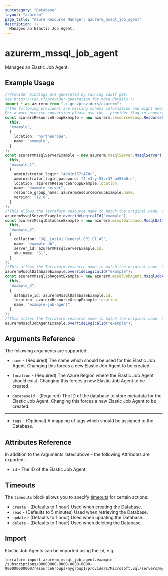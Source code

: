 ```yaml
---
subcategory: "Database"
layout: "azurerm"
page_title: "Azure Resource Manager: azurerm_mssql_job_agent"
description: |-
  Manages an Elastic Job Agent.
---
```


# azurerm\_mssql\_job\_agent

Manages an Elastic Job Agent.

## Example Usage

```typescript
/*Provider bindings are generated by running cdktf get.
See https://cdk.tf/provider-generation for more details.*/
import * as azurerm from "./.gen/providers/azurerm";
/*The following providers are missing schema information and might need manual adjustments to synthesize correctly: azurerm.
For a more precise conversion please use the --provider flag in convert.*/
const azurermResourceGroupExample = new azurerm.resourceGroup.ResourceGroup(
  this,
  "example",
  {
    location: "northeurope",
    name: "example",
  }
);
const azurermMssqlServerExample = new azurerm.mssqlServer.MssqlServer(
  this,
  "example_1",
  {
    administrator_login: "4dm1n157r470r",
    administrator_login_password: "4-v3ry-53cr37-p455w0rd",
    location: azurermResourceGroupExample.location,
    name: "example-server",
    resource_group_name: azurermResourceGroupExample.name,
    version: "12.0",
  }
);
/*This allows the Terraform resource name to match the original name. You can remove the call if you don't need them to match.*/
azurermMssqlServerExample.overrideLogicalId("example");
const azurermMssqlDatabaseExample = new azurerm.mssqlDatabase.MssqlDatabase(
  this,
  "example_2",
  {
    collation: "SQL_Latin1_General_CP1_CI_AS",
    name: "example-db",
    server_id: azurermMssqlServerExample.id,
    sku_name: "S1",
  }
);
/*This allows the Terraform resource name to match the original name. You can remove the call if you don't need them to match.*/
azurermMssqlDatabaseExample.overrideLogicalId("example");
const azurermMssqlJobAgentExample = new azurerm.mssqlJobAgent.MssqlJobAgent(
  this,
  "example_3",
  {
    database_id: azurermMssqlDatabaseExample.id,
    location: azurermResourceGroupExample.location,
    name: "example-job-agent",
  }
);
/*This allows the Terraform resource name to match the original name. You can remove the call if you don't need them to match.*/
azurermMssqlJobAgentExample.overrideLogicalId("example");

```

## Arguments Reference

The following arguments are supported:

*   `name` - (Required) The name which should be used for this Elastic Job Agent. Changing this forces a new Elastic Job Agent to be created.

*   `location` - (Required) The Azure Region where the Elastic Job Agent should exist. Changing this forces a new Elastic Job Agent to be created.

*   `databaseId` - (Required) The ID of the database to store metadata for the Elastic Job Agent. Changing this forces a new Elastic Job Agent to be created.

***

* `tags` - (Optional) A mapping of tags which should be assigned to the Database.

## Attributes Reference

In addition to the Arguments listed above - the following Attributes are exported:

* `id` - The ID of the Elastic Job Agent.

## Timeouts

The `timeouts` block allows you to specify [timeouts](https://www.terraform.io/language/resources/syntax#operation-timeouts) for certain actions:

* `create` - (Defaults to 1 hour) Used when creating the Database.
* `read` - (Defaults to 5 minutes) Used when retrieving the Database.
* `update` - (Defaults to 1 hour) Used when updating the Database.
* `delete` - (Defaults to 1 hour) Used when deleting the Database.

## Import

Elastic Job Agents can be imported using the `id`, e.g.

```shell
terraform import azurerm_mssql_job_agent.example /subscriptions/00000000-0000-0000-0000-000000000000/resourceGroups/mygroup1/providers/Microsoft.Sql/servers/myserver1/jobAgents/myjobagent1
```
